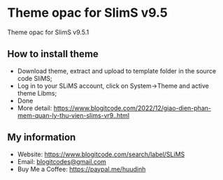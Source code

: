 # Theme opac for SlimS v9.5
Theme opac for SlimS v9.5.1
## How to install theme
- Download theme, extract and upload to template folder in the source code SliMS;
- Log in to your SLiMS account, click on System->Theme and active theme Libms;
- Done
- More detail: https://www.blogitcode.com/2022/12/giao-dien-phan-mem-quan-ly-thu-vien-slims-vr9..html

## My information
- Website: https://www.blogitcode.com/search/label/SLiMS
- Email: blogitcodes@gmail.com
- Buy Me a Coffee: https://paypal.me/huudinh
